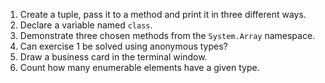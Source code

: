 1. Create a tuple, pass it to a method and print it in three different ways.
2. Declare a variable named `class`.
3. Demonstrate three chosen methods from the `System.Array` namespace.
4. Can exercise 1 be solved using anonymous types?
5. Draw a business card in the terminal window.
6. Count how many enumerable elements have a given type.
